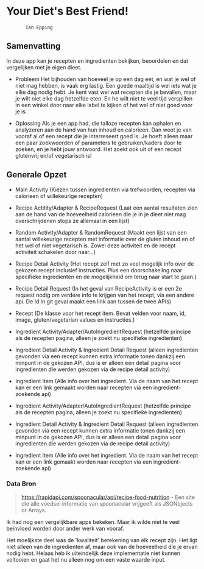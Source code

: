 # Your Diet's Best Friend!
           Ian Epping
## Samenvatting
In deze app kan je recepten en ingredienten bekijken, beoordelen en dat vergelijken met je eigen dieet.
- Probleem
Het bijhouden van hoeveel je op een dag eet, en wat je wel of niet mag hebben, is vaak erg lastig. Een goede maaltijd is wel iets wat je elke dag nodig hebt.
Je kent vast wel wat recepten die je bevallen, maar je wilt niet elke dag hetzelfde eten. En he wilt niet te veel tijd verspillen in een winkel door naar elke label te kijken of het wel of niet goed voor je is.

- Oplossing
Als je een app had, die talloze recepten kan ophalen en analyzeren aan de hand van hun inhoud en calorieen. Dan weet je van vooraf al of een recept die je interreseert goed is.
Je hoeft alleen maar een paar zoekwoorden of parameters te gebruiken/kaders door te zoeken, en je hebt jouw antwoord. Het zoekt ook uit of een recept glutenvrij en/of vegetarisch is!

## Generale Opzet
- Main Activity (Kiezen tussen ingredienten via trefwoorden, recepten via calorieen of willekeurige recepten)
- Recipe Actitity/Adapter & RecipeRequest (Laat een aantal resultaten zien aan de hand van de hoeveelheid calorieen die je in je dieet niet mag overschrijdenen stops ze allemaal in een lijst)
- Random Activity/Adapter & RandomRequest (Maakt een lijst van een aantal willekeurige recepten met informatie over de gluten inhoud en of het wel of niet vegetarisch is. Zowel deze activiteit en de recept activiteit schakelen door naar...)
- Recipe Detail Activity (Het recept zelf met zo veel mogelijk info over de gekozen recept inclusief instructies. Plus een doorschakeling naar specifieke ingredienten en de mogelijkheid om terug naar start te gaan.)
- Recipe Detail Request (In het geval van RecipeActivity is er een 2e request nodig om verdere info te krijgen van het recept, via een andere api. De Id in git geval maakt een link aan tussen de twee APIs)
- Recept (De klasse voor het recept item. Bevat velden voor naam, id, image, gluten/vegetarian values en instructies.)
- Ingredient Activity/Adapter/AutoIngredientRequest (hetzelfde principe als de recepten pagina, alleen je zoekt nu specifieke ingredienten)
- Ingredient Detail Activity & Ingredient Detail Request (alleen ingredienten gevonden via een recept kunnen extra informatie tonen dankzij een minpunt in de gekozen API, dus is er alleen een detail pagina voor ingredienten die werden gekozen via de recipe detail activity)
- Ingredient Item (Alle info over het ingredient. Via de naam van het recept kan er een link gemaakt worden naar recepten via een ingredient-zoekende api)

- Ingredient Activity/Adapter/AutoIngredientRequest (hetzelfde principe als de recepten pagina, alleen je zoekt nu specifieke ingredienten)
- Ingredient Detail Activity & Ingredient Detail Request (alleen ingredienten gevonden via een recept kunnen extra informatie tonen dankzij een minpunt in de gekozen API, dus is er alleen een detail pagina voor ingredienten die werden gekozen via de recipe detail activity)
- Ingredient Item (Alle info over het ingredient. Via de naam van het recept kan er een link gemaakt worden naar recepten via een ingredient-zoekende api)

### Data Bron
> https://rapidapi.com/spoonacular/api/recipe-food-nutrition - Een site die alle voedsel informatie van spoonacular vrijgeeft als JSONbjects or Arrays.

Ik had nog een vergelijkbare apps bekeken. Maar ik wilde niet te veel beinvloed worden door ander werk van vooraf.

Het moelijkste deel was de 'kwaliteit'  berekening van elk recept zijn. Het ligt niet alleen van de ingredienten af, maar ook van de hoeveelheid die je ervan nodig hebt.
Helaas heb ik uiteindelijk deze implementatie niet kunnen voltooien en gaat het nu alleen nog om een vaste waarde input.